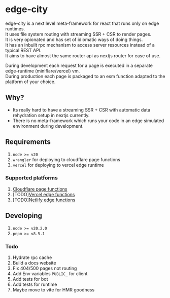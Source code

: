 # edge-city

edge-city is a next level meta-framework for react that runs only on edge runtimes.  
It uses file system routing with streaming SSR + CSR to render pages.  
It is very opionated and has set of idiomatic ways of doing things.  
It has an inbuilt rpc mechanism to access server resources instead of a typical REST API.  
It aims to have almost the same router api as nextjs router for ease of use.  

During development each request for a page is executed in a separate edge-runtime (miniflare/vercel) vm.  
During production each page is packaged to an esm function adapted to the platform of your choice.  

## Why?
* Its really hard to have a streaming SSR + CSR with automatic data rehydration setup in nextjs currently.  
* There is no meta-framework which runs your code in an edge simulated environment during development.  

## Requirements
1. `node >= v20`
2. `wrangler` for deploying to cloudflare page functions
3. `vercel` for deploying to vercel edge runtime

### Supported platforms
1. [Cloudflare page functions](https://developers.cloudflare.com/pages/platform/functions/routing/)
2. [TODO][Vercel edge functions](https://vercel.com/docs/concepts/functions/edge-functions)
3. [TODO][Netlify edge functions](https://docs.netlify.com/edge-functions/overview/)

## Developing

1. `node >= v20.2.0`
2. `pnpm >= v8.5.1`

### Todo
1. Hydrate rpc cache
2. Build a docs website
3. Fix 404/500 pages not routing
4. Add Env variables `PUBLIC_` for client
5. Add tests for bot
6. Add tests for runtime
7. Maybe move to vite for HMR goodness
